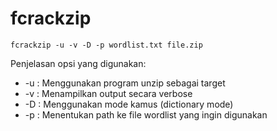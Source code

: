 # fcrackzip

```
fcrackzip -u -v -D -p wordlist.txt file.zip
```

Penjelasan opsi yang digunakan:

- -u : Menggunakan program unzip sebagai target
- -v : Menampilkan output secara verbose
- -D : Menggunakan mode kamus (dictionary mode)
- -p : Menentukan path ke file wordlist yang ingin digunakan
